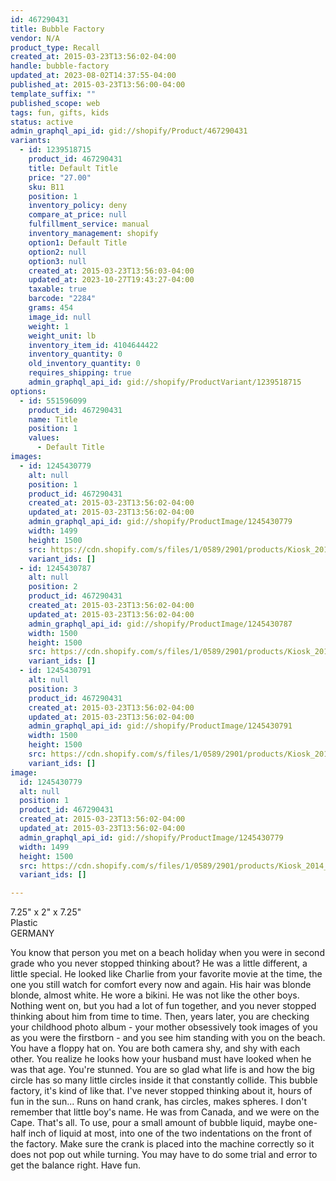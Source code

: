 ```yaml
---
id: 467290431
title: Bubble Factory
vendor: N/A
product_type: Recall
created_at: 2015-03-23T13:56:02-04:00
handle: bubble-factory
updated_at: 2023-08-02T14:37:55-04:00
published_at: 2015-03-23T13:56:00-04:00
template_suffix: ""
published_scope: web
tags: fun, gifts, kids
status: active
admin_graphql_api_id: gid://shopify/Product/467290431
variants:
  - id: 1239518715
    product_id: 467290431
    title: Default Title
    price: "27.00"
    sku: B11
    position: 1
    inventory_policy: deny
    compare_at_price: null
    fulfillment_service: manual
    inventory_management: shopify
    option1: Default Title
    option2: null
    option3: null
    created_at: 2015-03-23T13:56:03-04:00
    updated_at: 2023-10-27T19:43:27-04:00
    taxable: true
    barcode: "2284"
    grams: 454
    image_id: null
    weight: 1
    weight_unit: lb
    inventory_item_id: 4104644422
    inventory_quantity: 0
    old_inventory_quantity: 0
    requires_shipping: true
    admin_graphql_api_id: gid://shopify/ProductVariant/1239518715
options:
  - id: 551596099
    product_id: 467290431
    name: Title
    position: 1
    values:
      - Default Title
images:
  - id: 1245430779
    alt: null
    position: 1
    product_id: 467290431
    created_at: 2015-03-23T13:56:02-04:00
    updated_at: 2015-03-23T13:56:02-04:00
    admin_graphql_api_id: gid://shopify/ProductImage/1245430779
    width: 1499
    height: 1500
    src: https://cdn.shopify.com/s/files/1/0589/2901/products/Kiosk_2014_09_336.jpeg?v=1427133362
    variant_ids: []
  - id: 1245430787
    alt: null
    position: 2
    product_id: 467290431
    created_at: 2015-03-23T13:56:02-04:00
    updated_at: 2015-03-23T13:56:02-04:00
    admin_graphql_api_id: gid://shopify/ProductImage/1245430787
    width: 1500
    height: 1500
    src: https://cdn.shopify.com/s/files/1/0589/2901/products/Kiosk_2014_09_310.jpeg?v=1427133362
    variant_ids: []
  - id: 1245430791
    alt: null
    position: 3
    product_id: 467290431
    created_at: 2015-03-23T13:56:02-04:00
    updated_at: 2015-03-23T13:56:02-04:00
    admin_graphql_api_id: gid://shopify/ProductImage/1245430791
    width: 1500
    height: 1500
    src: https://cdn.shopify.com/s/files/1/0589/2901/products/Kiosk_2014_09_285.jpeg?v=1427133362
    variant_ids: []
image:
  id: 1245430779
  alt: null
  position: 1
  product_id: 467290431
  created_at: 2015-03-23T13:56:02-04:00
  updated_at: 2015-03-23T13:56:02-04:00
  admin_graphql_api_id: gid://shopify/ProductImage/1245430779
  width: 1499
  height: 1500
  src: https://cdn.shopify.com/s/files/1/0589/2901/products/Kiosk_2014_09_336.jpeg?v=1427133362
  variant_ids: []

---
```


7.25" x 2" x 7.25"  
Plastic   
GERMANY

You know that person you met on a beach holiday when you were in second grade who you never stopped thinking about? He was a little different, a little special. He looked like Charlie from your favorite movie at the time, the one you still watch for comfort every now and again. His hair was blonde blonde, almost white. He wore a bikini. He was not like the other boys. Nothing went on, but you had a lot of fun together, and you never stopped thinking about him from time to time. Then, years later, you are checking your childhood photo album - your mother obsessively took images of you as you were the firstborn - and you see him standing with you on the beach. You have a floppy hat on. You are both camera shy, and shy with each other. You realize he looks how your husband must have looked when he was that age. You're stunned. You are so glad what life is and how the big circle has so many little circles inside it that constantly collide. This bubble factory, it's kind of like that. I've never stopped thinking about it, hours of fun in the sun... Runs on hand crank, has circles, makes spheres. I don't remember that little boy's name. He was from Canada, and we were on the Cape. That's all. To use, pour a small amount of bubble liquid, maybe one-half inch of liquid at most, into one of the two indentations on the front of the factory. Make sure the crank is placed into the machine correctly so it does not pop out while turning. You may have to do some trial and error to get the balance right. Have fun.
